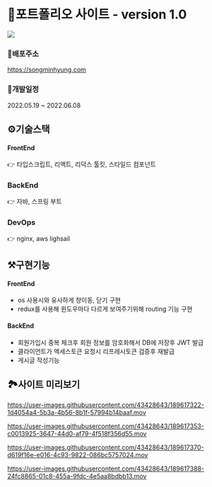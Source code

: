 # 📌포트폴리오 사이트 - version 1.0
![](https://user-images.githubusercontent.com/43428643/184470646-7f87ad7a-c91f-4387-a872-9eba318fa15e.gif)



### 📍배포주소 
https://songminhyung.com  


### 📆개발일정 
2022.05.19 ~ 2022.06.08


## ⚙️기술스택 
#### FrontEnd 
👉 타입스크립트, 리액트, 리덕스 툴킷, 스타일드 컴포넌트 
### BackEnd 
👉 자바, 스프링 부트  
### DevOps 
👉 nginx, aws lighsail  


## ⚒️구현기능
#### FrontEnd
- os 사용시와 유사하게 창이동, 닫기 구현
- redux를 사용해 윈도우마다 다르게 보여주기위해 routing 기능 구현

#### BackEnd
- 회원가입시 중복 체크후 회원 정보를 암호화해서 DB에 저장후 JWT 발급
- 클라이언트가 액세스토큰 요청시 리프레시토큰 검증후 재발급
- 게시글 작성기능


## 🏞️사이트 미리보기
https://user-images.githubusercontent.com/43428643/189617322-1d4054a4-5b3a-4b56-8b1f-57994b14baaf.mov

https://user-images.githubusercontent.com/43428643/189617353-c0013925-3647-44d0-af79-4f518f356d55.mov

https://user-images.githubusercontent.com/43428643/189617370-d619f16e-e016-4c93-9822-086bc5757024.mov

https://user-images.githubusercontent.com/43428643/189617388-24fc8865-01c8-455a-9fdc-4e5aa8bdbb13.mov

